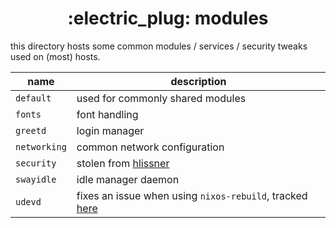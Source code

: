 <h1 align="center">:electric_plug: modules</h1>

this directory hosts some common modules / services / security tweaks used on (most) hosts.

name            | description
--------------- | -----------
`default`       | used for commonly shared modules
`fonts`         | font handling
`greetd`        | login manager
`networking`    | common network configuration
`security`      | stolen from [hlissner](https://github.com/hlissner)
`swayidle`      | idle manager daemon
`udevd`         | fixes an issue when using `nixos-rebuild`, tracked [here](https://github.com/NixOS/nixpkgs/issues/180175)